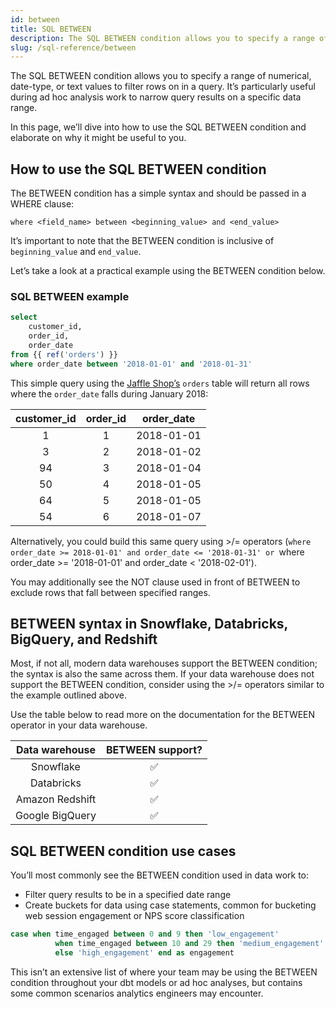 ```yaml
---
id: between
title: SQL BETWEEN
description: The SQL BETWEEN condition allows you to specify a range of numerical, date-type, or text values to filter rows on in a query.
slug: /sql-reference/between
---
```


<head>
    <title>Working with the SQL BETWEEN operator</title>
</head>

The SQL BETWEEN condition allows you to specify a range of numerical, date-type, or text values to filter rows on in a query. It’s particularly useful during ad hoc analysis work to narrow query results on a specific data range.

In this page, we’ll dive into how to use the SQL BETWEEN condition and elaborate on why it might be useful to you.

## How to use the SQL BETWEEN condition

The BETWEEN condition has a simple syntax and should be passed in a WHERE clause:

`where <field_name> between <beginning_value> and <end_value>`

It’s important to note that the BETWEEN condition is inclusive of `beginning_value` and `end_value`.

Let’s take a look at a practical example using the BETWEEN condition  below.

### SQL BETWEEN example

```sql
select
    customer_id,
    order_id,
    order_date
from {{ ref('orders') }}
where order_date between '2018-01-01' and '2018-01-31'
```

This simple query using the [Jaffle Shop’s](https://github.com/dbt-labs/jaffle_shop) `orders` table  will return all rows where the `order_date` falls during January 2018:

| **customer_id** | **order_id** | **order_date** |
|:---:|:---:|:---:|
| 1 | 1 | 2018-01-01 |
| 3 | 2 | 2018-01-02 |
| 94 | 3 | 2018-01-04 |
| 50 | 4 | 2018-01-05 |
| 64 | 5 | 2018-01-05 |
| 54 | 6 | 2018-01-07 |

Alternatively, you could build this same query using >/= operators (`where order_date >= 2018-01-01' and order_date <= '2018-01-31' or `where order_date >= '2018-01-01' and order_date < '2018-02-01').

You may additionally see the NOT clause used in front of BETWEEN to exclude rows that fall between specified ranges.

## BETWEEN syntax in Snowflake, Databricks, BigQuery, and Redshift

Most, if not all, modern data warehouses support the BETWEEN condition; the syntax is also the same across them. If your data warehouse does not support the BETWEEN condition, consider using the >/= operators similar to the example outlined above.

Use the table below to read more on the documentation for the BETWEEN operator in your data warehouse.

| **Data warehouse** | **BETWEEN support?** |
|:---:|:---:|
| Snowflake | ✅ |
| Databricks | ✅ |
| Amazon Redshift | ✅ |
| Google BigQuery | ✅ |

## SQL BETWEEN condition use cases

You’ll most commonly see the BETWEEN condition used in data work to:
- Filter query results to be in a specified date range
- Create buckets for data using case statements, common for bucketing web session engagement or NPS score classification

```sql
case when time_engaged between 0 and 9 then 'low_engagement'
          when time_engaged between 10 and 29 then 'medium_engagement'
          else 'high_engagement' end as engagement
```

This isn’t an extensive list of where your team may be using the BETWEEN condition throughout your dbt models or ad hoc analyses, but contains some common scenarios analytics engineers may encounter.